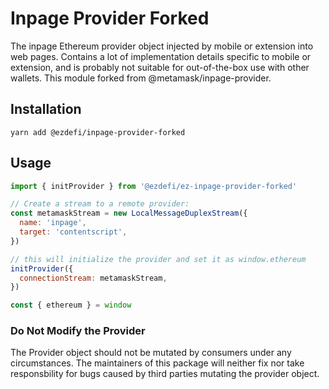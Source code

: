 # Inpage Provider Forked

The inpage Ethereum provider object injected by mobile or extension into web pages.
Contains a lot of implementation details specific to mobile or extension, and is probably
not suitable for out-of-the-box use with other wallets.
This module forked from @metamask/inpage-provider.

## Installation

`yarn add @ezdefi/inpage-provider-forked`

## Usage

```javascript
import { initProvider } from '@ezdefi/ez-inpage-provider-forked'

// Create a stream to a remote provider:
const metamaskStream = new LocalMessageDuplexStream({
  name: 'inpage',
  target: 'contentscript',
})

// this will initialize the provider and set it as window.ethereum
initProvider({
  connectionStream: metamaskStream,
})

const { ethereum } = window
```

### Do Not Modify the Provider

The Provider object should not be mutated by consumers under any circumstances.
The maintainers of this package will neither fix nor take responsbility for bugs caused by third parties mutating the provider object.
